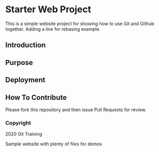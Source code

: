 # Starter Web Project
This is a simple website project for showing how to use Git and Github together. Adding a line for rebasing example.

## Introduction

## Purpose

## Deployment

## How To Contribute

Please fork this repository and then issue Pull Requests for review.

### Copyright

2020 Git Training

Sample website with plenty of files for demos